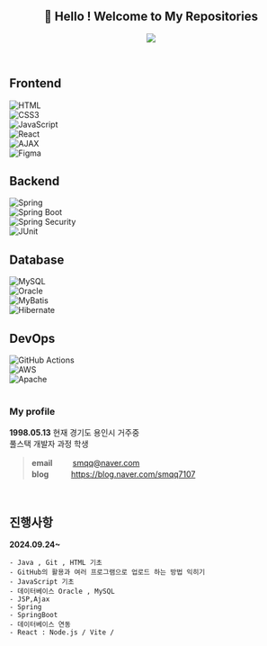 <center>
  
## 🐰 Hello ! Welcome to My Repositories 

<div align= "center">
    <img src="https://capsule-render.vercel.app/api?type=wave&color=0:f1d3ce,100:f7f5d4&height=120&text=Welcome!&animation=fadeIn&fontColor=bbd0e8&fontSize=50" />
    </div>
    

</center>







&nbsp;
## Frontend  
![HTML](https://img.shields.io/badge/HTML-E34F26?style=flat-square&logo=html5&logoColor=white)  
![CSS3](https://img.shields.io/badge/CSS3-1572B6?style=flat-square&logo=css3&logoColor=white)  
![JavaScript](https://img.shields.io/badge/JavaScript-F7DF1E?style=flat-square&logo=javascript&logoColor=black)  
![React](https://img.shields.io/badge/React-61DAFB?style=flat-square&logo=react&logoColor=white)  
![AJAX](https://img.shields.io/badge/AJAX-005571?style=flat-square&logo=javascript&logoColor=white)  
![Figma](https://img.shields.io/badge/Figma-F24E1E?style=flat-square&logo=figma&logoColor=white)  

## Backend  
![Spring](https://img.shields.io/badge/Spring-6DB33F?style=flat-square&logo=spring&logoColor=white)  
![Spring Boot](https://img.shields.io/badge/SpringBoot-6DB33F?style=flat-square&logo=springboot&logoColor=white)  
![Spring Security](https://img.shields.io/badge/Security-00758F?style=flat-square&logo=springsecurity&logoColor=white)  
![JUnit](https://img.shields.io/badge/JUnit-25A162?style=flat-square&logo=junit5&logoColor=white)  

## Database  
![MySQL](https://img.shields.io/badge/MySQL-4479A1?style=flat-square&logo=mysql&logoColor=white)  
![Oracle](https://img.shields.io/badge/Oracle-F80000?style=flat-square&logo=oracle&logoColor=white)  
![MyBatis](https://img.shields.io/badge/MyBatis-007396?style=flat-square&logo=mybatis&logoColor=white)  
![Hibernate](https://img.shields.io/badge/Hibernate-59666C?style=flat-square&logo=hibernate&logoColor=white)  

## DevOps  
![GitHub Actions](https://img.shields.io/badge/GitHub%20Actions-2088FF?style=flat-square&logo=github-actions&logoColor=white)  
![AWS](https://img.shields.io/badge/AWS-232F3E?style=flat-square&logo=amazon-aws&logoColor=white)  
![Apache](https://img.shields.io/badge/Apache-D22128?style=flat-square&logo=apache&logoColor=white)  


#
### My profile

**1998.05.13**  현재 경기도 용인시 거주중 \
풀스택 개발자 과정 학생

> **email** 　　  smqq@naver.com \
> **blog**&nbsp;&nbsp; 　　https://blog.naver.com/smqq7107 


   
<br>   
   



## 진행사항
<b>2024.09.24~</b>

    - Java , Git , HTML 기초
    - GitHub의 활용과 여러 프로그램으로 업로드 하는 방법 익히기
    - JavaScript 기초
    - 데이터베이스 Oracle , MySQL
    - JSP,Ajax
    - Spring
    - SpringBoot
    - 데이터베이스 연동
    - React : Node.js / Vite /

